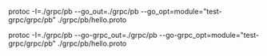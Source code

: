 




protoc -I=./grpc/pb --go_out=./grpc/pb  --go_opt=module="test-grpc/grpc/pb" ./grpc/pb/hello.proto


protoc -I=./grpc/pb --go-grpc_out=./grpc/pb --go-grpc_opt=module="test-grpc/grpc/pb" ./grpc/pb/hello.proto